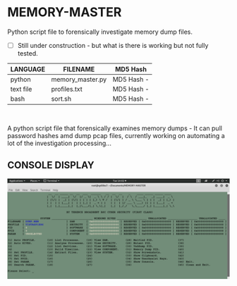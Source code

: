 # MEMORY-MASTER
Python script file to forensically investigate memory dump files.

- [ ] Still under construction - but what is there is working but not fully tested.

| LANGUAGE | FILENAME | MD5 Hash |
|------    |------    | -------  |
| python | memory_master.py | MD5 Hash -  |
| text file| profiles.txt | MD5 Hash - |
| bash | sort.sh | MD5 Hash - |

<br />

A python script file that forensically examines memory dumps - It can pull password hashes amd dump pcap files, currently working on automating a lot of the investigation processing...

## CONSOLE DISPLAY
![Screenshot](picture3.png)
